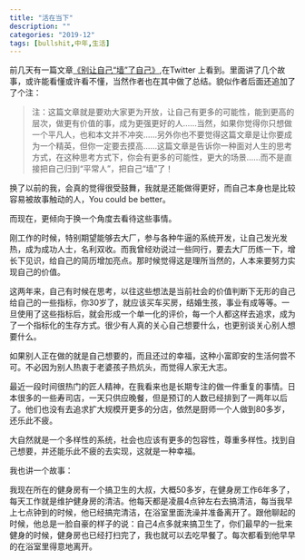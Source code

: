 ```yaml
---
title: "活在当下"
description: ""
categories: "2019-12"
tags: [bullshit,中年,生活]
---
```


前几天有一篇文章[《别让自己“墙”了自己》](https://coolshell.cn/articles/20276.html),在Twitter 上看到。里面讲了几个故事，或许能看懂或许看不懂，当然作者也在其中做了总结。貌似作者后面还追加了了个注：

>注：这篇文章就是要劝大家更为开放，让自己有更多的可能性，能到更高的层次，做更有价值的事，成为更强更好的人……当然，如果你觉得你只想做一个平凡人，也和本文并不冲突……另外你也不要觉得这篇文章是让你要成为一个精英，但你一定要去摸高……这篇文章是告诉你一种面对人生的思考方式，在这种思考方式下，你会有更多的可能性，更大的场景……而不是直接把自己归到“平常人”，把自己“墙”了！

换了以前的我，会真的觉得很受鼓舞，我就是还能做得更好，而自己本身也是比较容易被故事触动的人，You could be better。

而现在，更倾向于换一个角度去看待这些事情。

刚工作的时候，特别期望能够去大厂，参与各种牛逼的系统开发，让自己发光发热，成为成功人士，名利双收。而我曾经劝说过一些同行，要去大厂历练一下，增长下见识，给自己的简历增加亮点。那时候觉得这是理所当然的，人本来要努力实现自己的价值。

这两年来，自己有时候在思考，以往这些想法是当前社会的价值判断下无形的自己给自己的一些指标，你30岁了，就应该买车买房，结婚生孩，事业有成等等。一旦使用了这些指标后，就会形成一个单一化的评价，每一个人都这样去追求，成为了一个指标化的生存方式。很少有人真的关心自己想要什么，也更别谈关心别人想要什么。

如果别人正在做的就是自己想要的，而且还过的幸福，这种小富即安的生活何尝不可。不必因为别人热衷于老婆孩子热炕头，而觉得人家无大志。

最近一段时间很热门的匠人精神，在我看来也是长期专注的做一件重复的事情。日本很多的一些寿司店，一天只供应晚餐，但是预订的人数已经排到了一两年以后了。他们也没有去追求扩大规模开更多的分店，依然是厨师一个人做到80多岁，还乐此不疲。

大自然就是一个多样性的系统，社会也应该有更多的包容性，尊重多样性。找到自己想要，并还能乐此不疲的去实现，这就是一种幸福。

我也讲一个故事：

我现在所在的健身房有一个搞卫生的大叔，大概50多岁，在健身房工作6年多了，每天工作就是维护健身房的清洁。他每天都是凌晨4点钟左右去搞清洁，每当我早上七点钟到的时候，他已经搞完清洁，在浴室里面洗澡并准备离开了。跟他聊起的时候，他总是一脸自豪的样子的说：自己4点多就来搞卫生了，你们最早的一批来健身的时候，健身房也已经打扫完了，我也就可以去吃早餐了。每次都看到他早早的在浴室里得意地离开。
